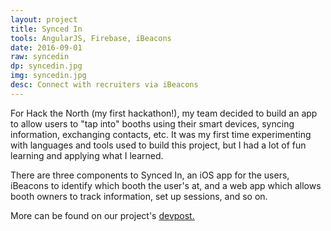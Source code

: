 ```yaml
---
layout: project
title: Synced In
tools: AngularJS, Firebase, iBeacons
date: 2016-09-01
raw: syncedin
dp: syncedin.jpg
img: syncedin.jpg
desc: Connect with recruiters via iBeacons
---
```


For Hack the North (my first hackathon!), my team decided to build an app to allow users to "tap into" booths using their smart devices, syncing information, exchanging contacts, etc. It was my first time experimenting with languages and tools used to build this project, but I had a lot of fun learning and applying what I learned.

There are three components to Synced In, an iOS app for the users, iBeacons to identify which booth the user's at, and a web app which allows booth owners to track information, set up sessions, and so on. 

More can be found on our project's <a target = "_blank" href = "https://devpost.com/software/synchin/" rel="noopener">devpost.</a>
